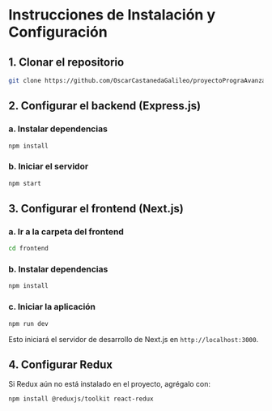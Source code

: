 # Instrucciones de Instalación y Configuración

## 1. Clonar el repositorio
```bash
git clone https://github.com/OscarCastanedaGalileo/proyectoPrograAvanzada_07144106
```

## 2. Configurar el backend (Express.js)

### a. Instalar dependencias
```bash
npm install
```

### b. Iniciar el servidor
```bash
npm start
```

## 3. Configurar el frontend (Next.js)

### a. Ir a la carpeta del frontend
```bash
cd frontend
```

### b. Instalar dependencias
```bash
npm install
```

### c. Iniciar la aplicación
```bash
npm run dev
```
Esto iniciará el servidor de desarrollo de Next.js en `http://localhost:3000`.

## 4. Configurar Redux

Si Redux aún no está instalado en el proyecto, agrégalo con:
```bash
npm install @reduxjs/toolkit react-redux
```

